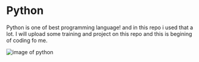 # Python
Python is one of best programming language! and in this repo i used that a lot.
I will upload some training and project on this repo and this is begining of coding fo me.


![image of python](https://github.com/user-attachments/assets/d1ecf18a-27d6-4a58-a0a2-a1f86c8e2c2c)
